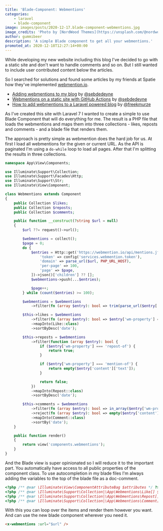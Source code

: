 ```yaml
---
title: 'Blade-Component: Webmentions'
categories:
    - laravel
    - blade-component
image: images/posts/2020-12-17.blade-component-webmentions.jpg
image_credits: 'Photo by [NordWood Themes](https://unsplash.com/@nordwood) on [Unsplash](https://unsplash.com/photos/yyMJNPgQ-X8)'
author: gummibeer
description: 'A simple Blade component to get all your webmentions.'
promoted_at: 2020-12-18T12:27:14+00:00
---
```


While developing my new website including this blog I've decided to go with a static site and don't want to handle comments and so on.
But I still wanted to include user contributed content below the articles.

So I searched for solutions and found some articles by my friends at Spatie how they've implemented [webmention.io](https://webmention.io/).

- [Adding webmentions to my blog](https://sebastiandedeyne.com/adding-webmentions-to-my-blog/) by [@sebdedeyne](https://twitter.com/sebdedeyne)
- [Webmentions on a static site with GitHub Actions](https://sebastiandedeyne.com/webmentions-on-a-static-site-with-github-actions/) by [@sebdedeyne](https://twitter.com/sebdedeyne)
- [How to add webmentions to a Laravel powered blog](https://freek.dev/1406-how-to-add-webmentions-to-a-laravel-powered-blog) by [@freekmurze](https://twitter.com/freekmurze)

As I've created this site with Laravel 7 I wanted to create a simple to use Blade Component that will do everything for me.
The result is a PHP file that loads the webmentions and maps them into three collections - likes, reposts and comments - and a blade file that renders them.

The approach is pretty simple as webmention does the hard job for us.
At first I load all webmentions for the given or current URL.
As the API is paginated I'm using a `do-while` loop to load all pages.
After that I'm splitting the results in three collections.

```php app/View/Components/Webmentions.php
namespace App\View\Components;

use Illuminate\Support\Collection;
use Illuminate\Support\Facades\Http;
use Illuminate\Support\Str;
use Illuminate\View\Component;

class Webmentions extends Component
{
    public Collection $likes;
    public Collection $reposts;
    public Collection $comments;

    public function __construct(?string $url = null)
    {
        $url ??= request()->url();

        $webmentions = collect();
        $page = 0;
        do {
            $entries = Http::get('https://webmention.io/api/mentions.jf2', [
                'token' => config('services.webmention.token'),
                'domain' => parse_url($url, PHP_URL_HOST),
                'per-page' => 100,
                'page' => $page,
            ])->json()['children'] ?? [];
            $webmentions->push(...$entries);

            $page++;
        } while (count($entries) >= 100);

        $webmentions = $webmentions
            ->filter(fn (array $entry): bool => trim(parse_url($entry['wm-target'], PHP_URL_PATH), '/') === trim(parse_url($url, PHP_URL_PATH), '/'));

        $this->likes = $webmentions
            ->filter(fn (array $entry): bool => $entry['wm-property'] === 'like-of')
            ->mapInto(Like::class)
            ->sortByDesc('date');

        $this->reposts = $webmentions
            ->filter(function (array $entry): bool {
                if ($entry['wm-property'] === 'repost-of') {
                    return true;
                }

                if ($entry['wm-property'] === 'mention-of') {
                    return empty($entry['content']['text']);
                }

                return false;
            })
            ->mapInto(Repost::class)
            ->sortByDesc('date');

        $this->comments = $webmentions
            ->filter(fn (array $entry): bool => in_array($entry['wm-property'], ['mention-of', 'in-reply-to']))
            ->reject(fn (array $entry): bool => empty($entry['content']['text']))
            ->mapInto(Comment::class)
            ->sortBy('date');
    }

    public function render()
    {
        return view('components.webmentions');
    }
}
```

And the Blade view is super opinionated so I will reduce it to the important part.
You automatically have access to all public properties of the component class.
To use autocompletion in my blade files I'm always adding the variables to the top of the blade file as a doc-comment.

```php resources/views/components/webmentions.blade.php
<?php /** @var \Illuminate\View\ComponentAttributeBag $attributes */ ?>
<?php /** @var \Illuminate\Support\Collection|\App\Webmentions\Like[] $likes */ ?>
<?php /** @var \Illuminate\Support\Collection|\App\Webmentions\Repost[] $reposts */ ?>
<?php /** @var \Illuminate\Support\Collection|\App\Webmentions\Comment[] $comments */ ?>
```

With this you can loop over the items and render them however you want.
And can use the new blade component wherever you need it.

```html
<x-webmentions :url="$url" />
```
